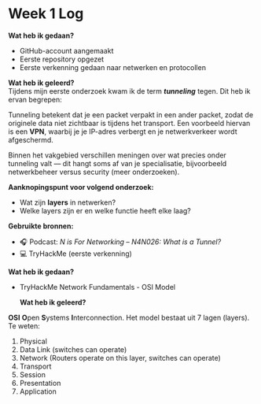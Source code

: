 # Week 1 Log

**Wat heb ik gedaan?**  
- GitHub-account aangemaakt  
- Eerste repository opgezet  
- Eerste verkenning gedaan naar netwerken en protocollen

**Wat heb ik geleerd?**  
Tijdens mijn eerste onderzoek kwam ik de term ***tunneling*** tegen. Dit heb ik ervan begrepen:

Tunneling betekent dat je een packet verpakt in een ander packet, zodat de originele data niet zichtbaar is tijdens het transport. Een voorbeeld hiervan is een **VPN**, waarbij je je IP-adres verbergt en je netwerkverkeer wordt afgeschermd.

Binnen het vakgebied verschillen meningen over wat precies onder tunneling valt — dit hangt soms af van je specialisatie, bijvoorbeeld netwerkbeheer versus security (meer onderzoeken).

**Aanknopingspunt voor volgend onderzoek:**  
- Wat zijn **layers** in netwerken?
- Welke layers zijn er en welke functie heeft elke laag?

**Gebruikte bronnen:**  
- 🎧 Podcast: *N is For Networking – N4N026: What is a Tunnel?*  
- 💻 TryHackMe (eerste verkenning)

**Wat heb ik gedaan?**
- TryHackMe Network Fundamentals - OSI Model

  **Wat heb ik geleerd?**
  
**OSI** **O**pen **S**ystems **I**nterconnection. Het model bestaat uit 7 lagen (layers). Te weten:
1. Physical
2. Data Link (switches can operate)
3. Network (Routers operate on this layer, switches can operate)
4. Transport
5. Session
6. Presentation
7. Application

